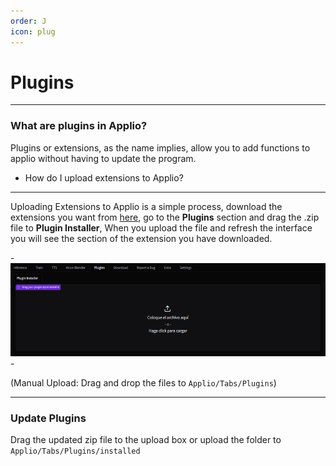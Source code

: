 ```yaml
---
order: J
icon: plug
---
```


# Plugins
---
### What are plugins in Applio?
Plugins or extensions, as the name implies, allow you to add functions to applio without having to update the program.


- How do I upload extensions to Applio?
---
Uploading Extensions to Applio is a simple process, download the extensions you want from [here](https://github.com/IAHispano/Applio-Plugins), go to the **Plugins** section and drag the .zip file to **Plugin Installer**, When you upload the file and refresh the interface you will see the section of the extension you have downloaded.

-![](/assets/Plugin.png)-

(Manual Upload: Drag and drop the files to `Applio/Tabs/Plugins`)

---

### Update Plugins

Drag the updated zip file to the upload box or upload the folder to `Applio/Tabs/Plugins/installed`